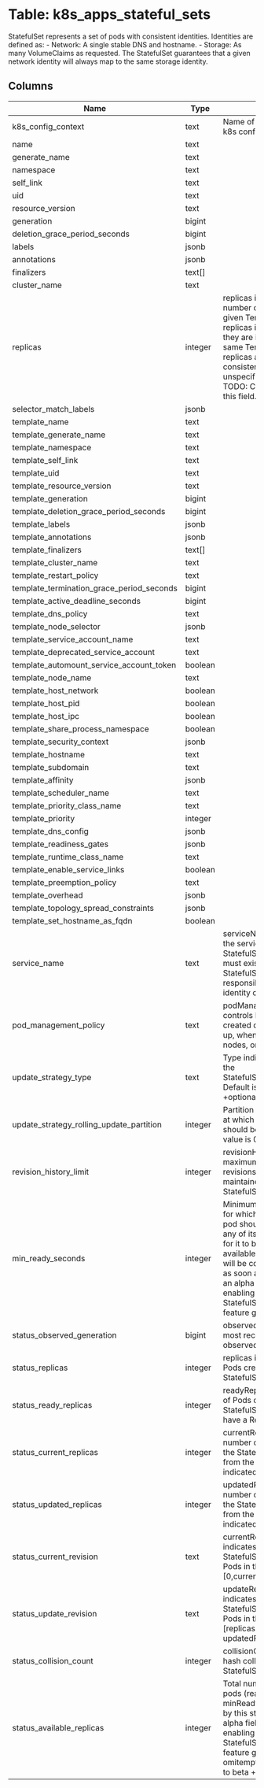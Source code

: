 
# Table: k8s_apps_stateful_sets
StatefulSet represents a set of pods with consistent identities. Identities are defined as:  - Network: A single stable DNS and hostname.  - Storage: As many VolumeClaims as requested. The StatefulSet guarantees that a given network identity will always map to the same storage identity.
## Columns
| Name        | Type           | Description  |
| ------------- | ------------- | -----  |
|k8s_config_context|text|Name of the context from k8s configuration.|
|name|text||
|generate_name|text||
|namespace|text||
|self_link|text||
|uid|text||
|resource_version|text||
|generation|bigint||
|deletion_grace_period_seconds|bigint||
|labels|jsonb||
|annotations|jsonb||
|finalizers|text[]||
|cluster_name|text||
|replicas|integer|replicas is the desired number of replicas of the given Template. These are replicas in the sense that they are instantiations of the same Template, but individual replicas also have a consistent identity. If unspecified, defaults to 1. TODO: Consider a rename of this field. +optional|
|selector_match_labels|jsonb||
|template_name|text||
|template_generate_name|text||
|template_namespace|text||
|template_self_link|text||
|template_uid|text||
|template_resource_version|text||
|template_generation|bigint||
|template_deletion_grace_period_seconds|bigint||
|template_labels|jsonb||
|template_annotations|jsonb||
|template_finalizers|text[]||
|template_cluster_name|text||
|template_restart_policy|text||
|template_termination_grace_period_seconds|bigint||
|template_active_deadline_seconds|bigint||
|template_dns_policy|text||
|template_node_selector|jsonb||
|template_service_account_name|text||
|template_deprecated_service_account|text||
|template_automount_service_account_token|boolean||
|template_node_name|text||
|template_host_network|boolean||
|template_host_pid|boolean||
|template_host_ipc|boolean||
|template_share_process_namespace|boolean||
|template_security_context|jsonb||
|template_hostname|text||
|template_subdomain|text||
|template_affinity|jsonb||
|template_scheduler_name|text||
|template_priority_class_name|text||
|template_priority|integer||
|template_dns_config|jsonb||
|template_readiness_gates|jsonb||
|template_runtime_class_name|text||
|template_enable_service_links|boolean||
|template_preemption_policy|text||
|template_overhead|jsonb||
|template_topology_spread_constraints|jsonb||
|template_set_hostname_as_fqdn|boolean||
|service_name|text|serviceName is the name of the service that governs this StatefulSet. This service must exist before the StatefulSet, and is responsible for the network identity of the set|
|pod_management_policy|text|podManagementPolicy controls how pods are created during initial scale up, when replacing pods on nodes, or when scaling down|
|update_strategy_type|text|Type indicates the type of the StatefulSetUpdateStrategy. Default is RollingUpdate. +optional|
|update_strategy_rolling_update_partition|integer|Partition indicates the ordinal at which the StatefulSet should be partitioned. Default value is 0. +optional|
|revision_history_limit|integer|revisionHistoryLimit is the maximum number of revisions that will be maintained in the StatefulSet's revision history|
|min_ready_seconds|integer|Minimum number of seconds for which a newly created pod should be ready without any of its container crashing for it to be considered available. Defaults to 0 (pod will be considered available as soon as it is ready) This is an alpha field and requires enabling StatefulSetMinReadySeconds feature gate. +optional|
|status_observed_generation|bigint|observedGeneration is the most recent generation observed for this StatefulSet|
|status_replicas|integer|replicas is the number of Pods created by the StatefulSet controller.|
|status_ready_replicas|integer|readyReplicas is the number of Pods created by the StatefulSet controller that have a Ready Condition.|
|status_current_replicas|integer|currentReplicas is the number of Pods created by the StatefulSet controller from the StatefulSet version indicated by currentRevision.|
|status_updated_replicas|integer|updatedReplicas is the number of Pods created by the StatefulSet controller from the StatefulSet version indicated by updateRevision.|
|status_current_revision|text|currentRevision, if not empty, indicates the version of the StatefulSet used to generate Pods in the sequence [0,currentReplicas).|
|status_update_revision|text|updateRevision, if not empty, indicates the version of the StatefulSet used to generate Pods in the sequence [replicas-updatedReplicas,replicas)|
|status_collision_count|integer|collisionCount is the count of hash collisions for the StatefulSet|
|status_available_replicas|integer|Total number of available pods (ready for at least minReadySeconds) targeted by this statefulset. This is an alpha field and requires enabling StatefulSetMinReadySeconds feature gate. Remove omitempty when graduating to beta +optional|
